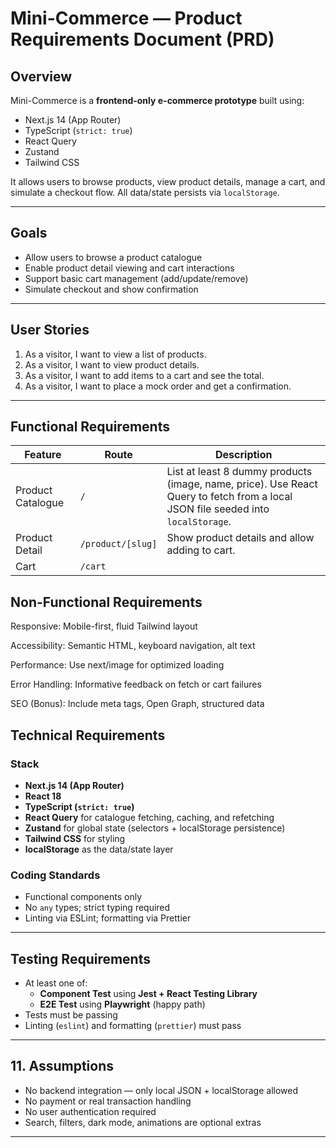 # Mini-Commerce — Product Requirements Document (PRD)

## Overview

Mini-Commerce is a **frontend-only e-commerce prototype** built using:

- Next.js 14 (App Router)
- TypeScript (`strict: true`)
- React Query
- Zustand
- Tailwind CSS

It allows users to browse products, view product details, manage a cart, and simulate a checkout flow. All data/state persists via `localStorage`.

---

## Goals

- Allow users to browse a product catalogue
- Enable product detail viewing and cart interactions
- Support basic cart management (add/update/remove)
- Simulate checkout and show confirmation

---

## User Stories

1. As a visitor, I want to view a list of products.
2. As a visitor, I want to view product details.
3. As a visitor, I want to add items to a cart and see the total.
4. As a visitor, I want to place a mock order and get a confirmation.

---

## Functional Requirements

| Feature            | Route                    | Description                                                                 |
|--------------------|--------------------------|-----------------------------------------------------------------------------|
| Product Catalogue  | `/`                      | List at least 8 dummy products (image, name, price). Use React Query to fetch from a local JSON file seeded into `localStorage`. |
| Product Detail     | `/product/[slug]`        | Show product details and allow adding to cart.                             |
| Cart               | `/cart`                  |

## Non-Functional Requirements
Responsive: Mobile-first, fluid Tailwind layout

Accessibility: Semantic HTML, keyboard navigation, alt text

Performance: Use next/image for optimized loading

Error Handling: Informative feedback on fetch or cart failures

SEO (Bonus): Include meta tags, Open Graph, structured data

## Technical Requirements

### Stack

- **Next.js 14 (App Router)**
- **React 18**
- **TypeScript (`strict: true`)**
- **React Query** for catalogue fetching, caching, and refetching
- **Zustand** for global state (selectors + localStorage persistence)
- **Tailwind CSS** for styling
- **localStorage** as the data/state layer

### Coding Standards

- Functional components only
- No `any` types; strict typing required
- Linting via ESLint; formatting via Prettier

---

## Testing Requirements

- At least one of:
  - **Component Test** using **Jest + React Testing Library**
  - **E2E Test** using **Playwright** (happy path)
- Tests must be passing
- Linting (`eslint`) and formatting (`prettier`) must pass

---

## 11. Assumptions

- No backend integration — only local JSON + localStorage allowed
- No payment or real transaction handling
- No user authentication required
- Search, filters, dark mode, animations are optional extras

---